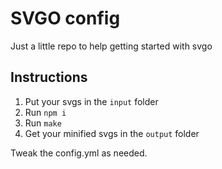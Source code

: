 SVGO config
===========

Just a little repo to help getting started with svgo

Instructions
------------
1. Put your svgs in the `input` folder
2. Run `npm i`
3. Run `make`
4. Get your minified svgs in the `output` folder

Tweak the config.yml as needed.
